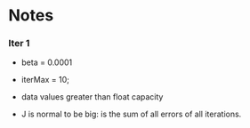 # Notes

### Iter 1

- beta = 0.0001

- iterMax = 10;

- data values greater than float capacity

- J is normal to be big: is the sum of all errors of all iterations.